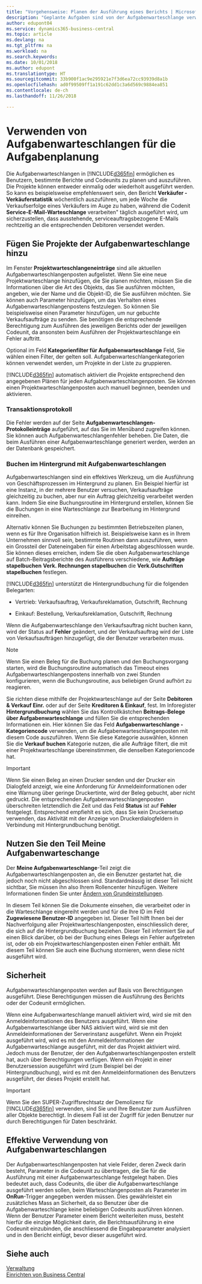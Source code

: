 ```yaml
---
title: "Vorgehensweise: Planen der Ausführung eines Berichts | Microsoft Docs"
description: "Geplante Aufgaben sind von der Aufgabenwarteschlange verwaltet. Diese Projektausführungsberichte und Codeunits. Die Projekte können entweder einmalig oder wiederholt ausgeführt werden."
author: edupont04
ms.service: dynamics365-business-central
ms.topic: article
ms.devlang: na
ms.tgt_pltfrm: na
ms.workload: na
ms.search.keywords: 
ms.date: 10/01/2018
ms.author: edupont
ms.translationtype: HT
ms.sourcegitcommit: 33b900f1ac9e295921e7f3d6ea72cc93939d8a1b
ms.openlocfilehash: ad0f99509ff1a191c62dd1c3a6d569c9884ea851
ms.contentlocale: de-ch
ms.lasthandoff: 11/26/2018

---
```

# <a name="use-job-queues-to-schedule-tasks"></a>Verwenden von Aufgabenwarteschlangen für die Aufgabenplanung
Die Aufgabenwarteschlangen in [!INCLUDE[d365fin](includes/d365fin_md.md)] ermöglichen es Benutzern, bestimmte Berichte und Codeunits zu planen und auszuführen. Die Projekte können entweder einmalig oder wiederholt ausgeführt werden. So kann es beispielsweise empfehlenswert sein, den Bericht **Verkäufer - Verkäuferstatistik** wöchentlich auszuführen, um jede Woche die Verkaufserfolge eines Verkäufers im Auge zu haben, während die Codenit  **Service-E-Mail-Warteschlange** verarbeiten" täglich ausgeführt wird, um sicherzustellen, dass ausstehende, serviceauftragsbezogene E-Mails rechtzeitig an die entsprechenden Debitoren versendet werden.  

## <a name="add-jobs-to-the-job-queue"></a>Fügen Sie Projekte der Aufgabenwarteschlange hinzu
Im Fenster **Projektwarteschlangeneinträge** sind alle aktuellen Aufgabenwarteschlangenposten aufgelistet. Wenn Sie eine neue Projektwarteschlange hinzufügen, die Sie planen möchten, müssen Sie die Informationen über die Art des Objekts, das Sie ausführen möchten, angeben, wie der Name und die Objekt-ID, die Sie ausführen möchten. Sie können auch Parameter hinzufügen, um das Verhalten eines Aufgabenwarteschlangenpostens festzulegen. So können Sie beispielsweise einen Parameter hinzufügen, um nur gebuchte Verkaufsaufträge zu senden. Sie benötigen die entsprechende Berechtigung zum Ausführen des jeweiligen Berichts oder der jeweiligen Codeunit, da ansonsten beim Ausführen der Projektwarteschlange ein Fehler auftritt.  

Optional im Feld **Kategorienfilter für Aufgabenwarteschlange** Feld, Sie wählen einen Filter, der gelten soll. Aufgabenwarteschlangenkategorien können verwendet werden, um Projekte in der Liste zu gruppieren.

[!INCLUDE[d365fin](includes/d365fin_md.md)] automatisch aktiviert die Projekte entsprechend den angegebenen Plänen für jeden Aufgabenwarteschlangenposten. Sie können einen Projektwarteschlangenposten auch manuell beginnen, beenden und aktivieren.

### <a name="log-files"></a>Transaktionsprotokoll
Die Fehler werden auf der Seite **Aufgabenwarteschlangen-Protokolleinträge** aufgeführt, auf das Sie im Menüband zugreifen können. Sie können auch Aufgabenwarteschlangenfehler beheben. Die Daten, die beim Ausführen einer Aufgabenwarteschlange generiert werden, werden an der Datenbank gespeichert.  

### <a name="background-posting-with-job-queues"></a>Buchen im Hintergrund mit Aufgabenwarteschlangen
Aufgabenwarteschlangen sind ein effektives Werkzeug, um die Ausführung von Geschäftsprozessen im Hintergrund zu planen. Ein Beispiel hierfür ist eine Instanz, in der mehrere Benutzer versuchen, Verkaufsaufträge gleichzeitig zu buchen, aber nur ein Auftrag gleichzeitig verarbeitet werden kann. Indem Sie eine Buchungsroutine im Hintergrund erstellen, können Sie die Buchungen in eine Warteschlange zur Bearbeitung im Hintergrund einreihen.  

 Alternativ können Sie Buchungen zu bestimmten Betriebszeiten planen, wenn es für Ihre Organisation hilfreich ist. Beispielsweise kann es in Ihrem Unternehmen sinnvoll sein, bestimmte Routinen dann auszuführen, wenn ein Grossteil der Dateneingaben für einen Arbeitstag abgeschlossen wurde. Sie können dieses erreichen, indem Sie die oben Aufgabenwarteschlange auf Batch-Beitragsberichte des Ausführens verschiedene, wie **Aufträge stapelbuchen** **Verk. Rechnungen stapelbuchen** die **Verk.Gutschriften stapelbuchen** festlegen.  

 [!INCLUDE[d365fin](includes/d365fin_md.md)] unterstützt die Hintergrundbuchung für die folgenden Belegarten:  

-   Vertrieb: Verkaufsauftrag, Verkaufsreklamation, Gutschrift, Rechnung  

-   Einkauf: Bestellung, Verkaufsreklamation, Gutschrift, Rechnung  

 Wenn die Aufgabenwarteschlange den Verkaufsauftrag nicht buchen kann, wird der Status auf **Fehler** geändert, und der Verkaufsauftrag wird der Liste von Verkaufsaufträgen hinzugefügt, die der Benutzer verarbeiten muss.  

> [!NOTE]  
>  Wenn Sie einen Beleg für die Buchung planen und den Buchungsvorgang starten, wird die Buchungsroutine automatisch das Timeout eines Aufgabenwarteschlangenpostens innerhalb von zwei Stunden konfigurieren, wenn die Buchungsroutine, aus beliebigen Grund aufhört zu reagieren.  

Sie richten diese mithilfe der Projektwarteschlange auf der Seite **Debitoren & Verkauf Einr.** oder auf der Seite **Kreditoren & Einkauf**, fest. Im Inforegister **Hintergrundbuchung** wählen Sie das Kontrollkästchen **Beitrags-Belege über Aufgabenwarteschlange** und füllen Sie die entsprechenden Informationen ein. Hier können Sie das Feld **Aufgabenwarteschlange - Kategoriencode** verwenden, um die Aufgabenwarteschlangenposten mit diesem Code auszuführen. Wenn Sie diese Kategorie auswählen, können Sie die **Verkauf buchen** Kategorie nutzen, die alle Aufträge filtert, die mit einer Projektwarteschlange übereinstimmen, die denselben Kategoriencode hat.  

> [!IMPORTANT]  
>  Wenn Sie einen Beleg an einen Drucker senden und der Drucker ein Dialogfeld anzeigt, wie eine Anforderung für Anmeldeinformationen oder eine Warnung über geringe Druckertinte, wird der Beleg gebucht, aber nicht gedruckt. Die entsprechenden Aufgabenwarteschlangenposten überschreiten letztendlich die Zeit und das Feld **Status** ist auf **Fehler** festgelegt. Entsprechend empfiehlt es sich, dass Sie kein Druckersetup verwenden, das Aktivität mit der Anzeige von Druckerdialogfeldern in Verbindung mit Hintergrundbuchung benötigt.  

## <a name="use-the-my-job-queue-part"></a>Nutzen Sie den Teil Meine Aufgabenwarteschange
Der **Meine Aufgabenwarteschlange**-Teil zeigt die Aufgabenwarteschlangenposten an, die ein Benutzer gestartet hat, die jedoch noch nicht abgeschlossen sind. Standardmässig ist dieser Teil nicht sichtbar, Sie müssen ihn also Ihrem Rollencenter hinzufügen. Weitere Informationen finden Sie unter [Ändern von Grundeinstellungen](ui-change-basic-settings.md).  

In diesem Teil können Sie die Dokumente einsehen, die verarbeitet oder in die Warteschlange eingereiht werden und für die Ihre ID im Feld **Zugewiesene Benutzer-ID** angegeben ist. Dieser Teil hilft Ihnen bei der Nachverfolgung aller Projektwarteschlangenposten, einschliesslich derer, die sich auf die Hintergrundbuchung beziehen. Dieser Teil informiert Sie auf einen Blick darüber, ob bei der Buchung eines Belegs ein Fehler aufgetreten ist, oder ob ein Projektwarteschlangenposten einen Fehler enthält. Mit diesem Teil können Sie auch eine Buchung stornieren, wenn diese nicht ausgeführt wird.  

## <a name="security"></a>Sicherheit  
Aufgabenwarteschlangenposten werden auf Basis von Berechtigungen ausgeführt. Diese Berechtigungen müssen die Ausführung des Berichts oder der Codeunit ermöglichen.  

Wenn eine Aufgabenwarteschlange manuell aktiviert wird, wird sie mit den Anmeldeinformationen des Benutzers ausgeführt. Wenn eine Aufgabenwarteschlange über NAS aktiviert wird, wird sie mit den Anmeldeinformationen der Serverinstanz ausgeführt. Wenn ein Projekt ausgeführt wird, wird es mit den Anmeldeinformationen der Aufgabenwarteschlange ausgeführt, mit der das Projekt aktiviert wird. Jedoch muss der Benutzer, der den Aufgabenwarteschlangenposten erstellt hat, auch über Berechtigungen verfügen. Wenn ein Projekt in einer Benutzersession ausgeführt wird (zum Beispiel bei der Hintergrundbuchung), wird es mit den Anmeldeinformationen des Benutzers ausgeführt, der dieses Projekt erstellt hat.  

> [!IMPORTANT]  
>  Wenn Sie den SUPER-Zugriffsrechtsatz der Demolizenz für [!INCLUDE[d365fin](includes/d365fin_md.md)] verwenden, sind Sie und Ihre Benutzer zum Ausführen aller Objekte berechtigt. In diesem Fall ist der Zugriff für jeden Benutzer nur durch Berechtigungen für Daten beschränkt.  

## <a name="using-job-queues-effectively"></a>Effektive Verwendung von Aufgabenwarteschlangen  
Der Aufgabenwarteschlangenposten hat viele Felder, deren Zweck darin besteht, Parameter in die Codeunit zu übertragen, die Sie für die Ausführung mit einer Aufgabenwarteschlange festgelegt haben. Dies bedeutet auch, dass Codeunits, die über die Aufgabenwarteschlange ausgeführt werden sollen, beim Warteschlangenposten als Parameter im **OnRun**-Trigger angegeben werden müssen. Dies gewährleistet ein zusätzliches Mass an Sicherheit, da so Benutzer über die Aufgabenwarteschlange keine beliebigen Codeunits ausführen können. Wenn der Benutzer Parameter einem Bericht weiterleiten muss, besteht hierfür die einzige Möglichkeit darin, die Berichtsausführung in eine Codeunit einzubinden, die anschliessend die Eingabeparameter analysiert und in den Bericht einfügt, bevor dieser ausgeführt wird.  

## <a name="see-also"></a>Siehe auch  
[Verwaltung](admin-setup-and-administration.md)  
[Einrichten von Business Central](setup.md)  

